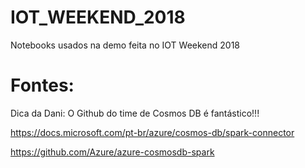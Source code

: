 # IOT_WEEKEND_2018
Notebooks usados na demo feita no IOT Weekend 2018

# Fontes: 
Dica da Dani: O Github do time de Cosmos DB é fantástico!!!

https://docs.microsoft.com/pt-br/azure/cosmos-db/spark-connector

https://github.com/Azure/azure-cosmosdb-spark
